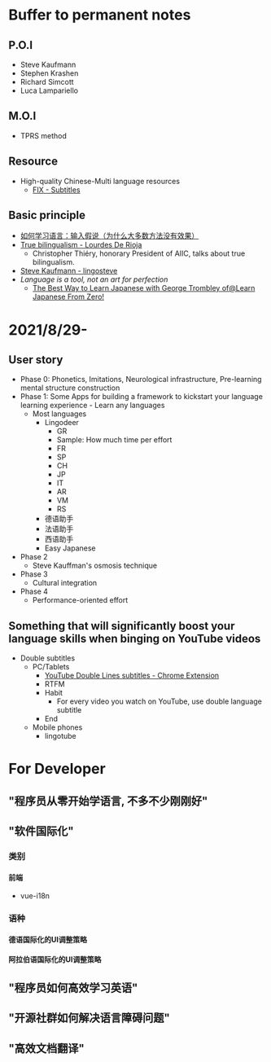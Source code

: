 # Buffer to permanent notes
## P.O.I
- Steve Kaufmann
- Stephen Krashen
- Richard Simcott
- Luca Lampariello

## M.O.I
- TPRS method

## Resource
- High-quality Chinese-Multi language resources
  - [FIX - Subtitles](http://www.zimuxia.cn/portfolio/)
## Basic principle
- [如何学习语言：输入假说（为什么大多数方法没有效果）](https://www.youtube.com/watch?v=J_EQDtpYSNM&t=523s)
- [True bilingualism - Lourdes De Rioja](https://www.youtube.com/watch?v=TC7ccUf8QmY)
  - Christopher Thiéry, honorary President of AIIC, talks about true bilingualism.
- [Steve Kaufmann - lingosteve](https://www.youtube.com/channel/UCez-2shYlHQY3LfILBuDYqQ)
- *Language is a tool, not an art for perfection*
  - [The Best Way to Learn Japanese with George Trombley of@Learn Japanese From Zero!](https://www.youtube.com/watch?v=n71mas6OuAY)

# 2021/8/29-
## User story
- Phase 0: Phonetics, Imitations, Neurological infrastructure, Pre-learning mental structure construction
- Phase 1: Some Apps for building a framework to kickstart your language learning experience - Learn any languages
  - Most languages
    - Lingodeer
      - GR
      -  Sample: How much time per effort
      - FR
      - SP
      - CH
      - JP
      - IT
      - AR
      - VM
      - RS
    - 德语助手
    - 法语助手
    - 西语助手
    - Easy Japanese
- Phase 2
  - Steve Kauffman's osmosis technique
- Phase 3
  - Cultural integration
- Phase 4
  - Performance-oriented effort
## Something that will significantly boost your language skills when binging on YouTube videos
- Double subtitles
  - PC/Tablets
    - [YouTube Double Lines subtitles - Chrome Extension](https://chrome.google.com/webstore/detail/youtube-dual-subtitles/hkbdddpiemdeibjoknnofflfgbgnebcm/related?hl=zh-CN)
    - RTFM
    - Habit
      - For every video you watch on YouTube, use double language subtitle
    - End
  - Mobile phones
    - lingotube


# For Developer
## "程序员从零开始学语言, 不多不少刚刚好"
## "软件国际化"
### 类别
#### 前端
- vue-i18n
### 语种
#### 德语国际化的UI调整策略
#### 阿拉伯语国际化的UI调整策略
## "程序员如何高效学习英语"
## "开源社群如何解决语言障碍问题" 
## "高效文档翻译"